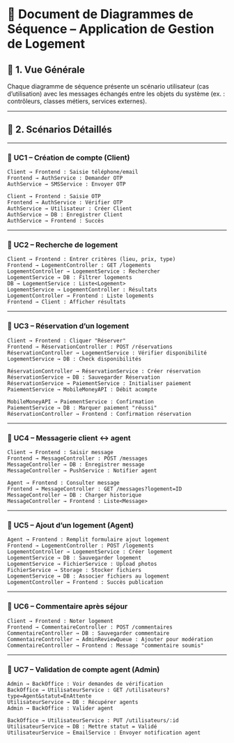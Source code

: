# 📘 **Document de Diagrammes de Séquence – Application de Gestion de Logement**

## 🧭 **1. Vue Générale**

Chaque diagramme de séquence présente un scénario utilisateur (cas d’utilisation) avec les messages échangés entre les objets du système (ex. : contrôleurs, classes métiers, services externes).

---

## 🧾 **2. Scénarios Détaillés**

---

### 📍 **UC1 – Création de compte (Client)**

```plaintext
Client → Frontend : Saisie téléphone/email
Frontend → AuthService : Demander OTP
AuthService → SMSService : Envoyer OTP

Client → Frontend : Saisie OTP
Frontend → AuthService : Vérifier OTP
AuthService → Utilisateur : Créer Client
AuthService → DB : Enregistrer Client
AuthService → Frontend : Succès
```

---

### 📍 **UC2 – Recherche de logement**

```plaintext
Client → Frontend : Entrer critères (lieu, prix, type)
Frontend → LogementController : GET /logements
LogementController → LogementService : Rechercher
LogementService → DB : Filtrer logements
DB → LogementService : Liste<Logement>
LogementService → LogementController : Résultats
LogementController → Frontend : Liste logements
Frontend → Client : Afficher résultats
```

---

### 📍 **UC3 – Réservation d’un logement**

```plaintext
Client → Frontend : Cliquer "Réserver"
Frontend → RéservationController : POST /réservations
RéservationController → LogementService : Vérifier disponibilité
LogementService → DB : Check disponibilités

RéservationController → RéservationService : Créer réservation
RéservationService → DB : Sauvegarder Réservation
RéservationService → PaiementService : Initialiser paiement
PaiementService → MobileMoneyAPI : Débit acompte

MobileMoneyAPI → PaiementService : Confirmation
PaiementService → DB : Marquer paiement "réussi"
RéservationController → Frontend : Confirmation réservation
```

---

### 📍 **UC4 – Messagerie client ↔ agent**

```plaintext
Client → Frontend : Saisir message
Frontend → MessageController : POST /messages
MessageController → DB : Enregistrer message
MessageController → PushService : Notifier agent

Agent → Frontend : Consulter message
Frontend → MessageController : GET /messages?logement=ID
MessageController → DB : Charger historique
MessageController → Frontend : Liste<Message>
```

---

### 📍 **UC5 – Ajout d’un logement (Agent)**

```plaintext
Agent → Frontend : Remplit formulaire ajout logement
Frontend → LogementController : POST /logements
LogementController → LogementService : Créer logement
LogementService → DB : Sauvegarder logement
LogementService → FichierService : Upload photos
FichierService → Storage : Stocker fichiers
LogementService → DB : Associer fichiers au logement
LogementController → Frontend : Succès publication
```

---

### 📍 **UC6 – Commentaire après séjour**

```plaintext
Client → Frontend : Noter logement
Frontend → CommentaireController : POST /commentaires
CommentaireController → DB : Sauvegarder commentaire
CommentaireController → AdminReviewQueue : Ajouter pour modération
CommentaireController → Frontend : Message "commentaire soumis"
```

---

### 📍 **UC7 – Validation de compte agent (Admin)**

```plaintext
Admin → BackOffice : Voir demandes de vérification
BackOffice → UtilisateurService : GET /utilisateurs?type=Agent&statut=EnAttente
UtilisateurService → DB : Récupérer agents
Admin → BackOffice : Valider agent

BackOffice → UtilisateurService : PUT /utilisateurs/:id
UtilisateurService → DB : Mettre statut = Validé
UtilisateurService → EmailService : Envoyer notification agent
```
